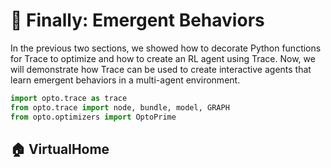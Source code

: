 # 🤯 Finally: Emergent Behaviors

In the previous two sections, we showed how to decorate Python functions for Trace to optimize and how to create an RL agent using Trace. 
Now, we will demonstrate how Trace can be used to create interactive agents that learn emergent behaviors in a multi-agent environment.

```python
import opto.trace as trace
from opto.trace import node, bundle, model, GRAPH
from opto.optimizers import OptoPrime
```

## 🏠 VirtualHome

